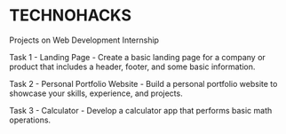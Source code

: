 # TECHNOHACKS
Projects on Web Development Internship

Task 1 - Landing Page - Create a basic landing page for a company or product that includes a header, footer, and some basic information.

Task 2 - Personal Portfolio Website - Build a personal portfolio website to showcase your skills, experience, and projects.

Task 3 - Calculator - Develop a calculator app that performs basic math operations.
